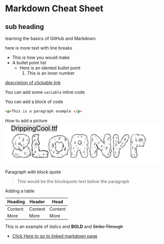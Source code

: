# Markdown Cheat Sheet
## sub heading 
learning the basics of GitHub and Markdown

here is more text with line breaks

- This is how you would make 
- A bullet point list
    - Here is an idented bullet point
        1. This is an inner number 

[description of clickable link](http://www.github.com)


You can add some `variable` inline code

You can add a block of code 
```html
<p>This is a paragraph example </p>
```


How to add a picture
![alt text](table7.jpg)

Paragraph with block quote
> This would be the blockquote text below the paragraph

Adding a table

| Heading | Header | Head |
| --- | --- | --- |
| Content | Content | Content |
| More | More | More |

This is an example of *italics* and **BOLD** and ~~Strike Through~~

+ [Click Here to go to linked markdown page](link.md)